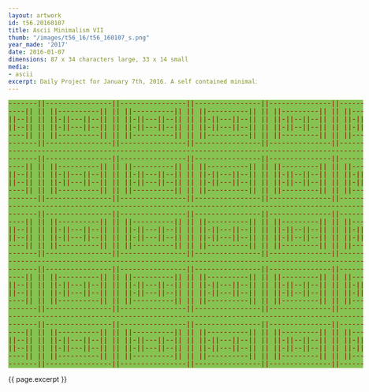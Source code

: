 ```yaml
---
layout: artwork
id: t56.20160107
title: Ascii Minimalism VII
thumb: "/images/t56_16/t56_160107_s.png"
year_made: '2017'
date: 2016-01-07
dimensions: 87 x 34 characters large, 33 x 14 small
media:
- ascii
excerpt: Daily Project for January 7th, 2016. A self contained minimalist ascii artwork. Fonts and css styles are allowed and included on page. Adapts to mobile and laptop breakpoints. 
---
```


<style>
    pre {
        background-color: #86C352;
        color: #990000;
        font-family: "Lucida Sans Typewriter","Lucida Typewriter",Courier,monospace;
        font-size: .875rem;
        padding: 0;
        overflow: hidden;
    }

    @media screen and (max-width: 600px) {
      .ascii-large {
        display: none;
      }
      pre {
        width: 17rem;
        padding: 0 .5rem 0 0;
      }
    }
    @media screen and (min-width: 600px){
        .ascii-small {
          display: none;
      }
      pre {
        width: 45rem;
      }
    }
</style>

<pre class="ascii-large">
-------||----------------||----------------||----------------||---------------||-------
----|| || ||----------|| || ||----------|| || ||----------|| || ||---------|| || ||----
||--|| || ||-||---||--|| || ||-||---||--|| || ||-||---||--|| || ||-||--||--|| || ||-||-
||--|| || ||-||---||--|| || ||-||---||--|| || ||-||---||--|| || ||-||--||--|| || ||-||-
----|| || ||----------|| || ||----------|| || ||----------|| || ||---------|| || ||----
-------||----------------||----------------||----------------||---------------||-------
---------------------------------------------------------------------------------------
-------||----------------||----------------||----------------||---------------||-------
----|| || ||----------|| || ||----------|| || ||----------|| || ||---------|| || ||----
||--|| || ||-||---||--|| || ||-||---||--|| || ||-||---||--|| || ||-||--||--|| || ||-||-
||--|| || ||-||---||--|| || ||-||---||--|| || ||-||---||--|| || ||-||--||--|| || ||-||-
----|| || ||----------|| || ||----------|| || ||----------|| || ||---------|| || ||----
-------||----------------||----------------||----------------||---------------||-------
---------------------------------------------------------------------------------------
-------||----------------||----------------||----------------||---------------||-------
----|| || ||----------|| || ||----------|| || ||----------|| || ||---------|| || ||----
||--|| || ||-||---||--|| || ||-||---||--|| || ||-||---||--|| || ||-||--||--|| || ||-||-
||--|| || ||-||---||--|| || ||-||---||--|| || ||-||---||--|| || ||-||--||--|| || ||-||-
----|| || ||----------|| || ||----------|| || ||----------|| || ||---------|| || ||----
-------||----------------||----------------||----------------||---------------||-------
---------------------------------------------------------------------------------------
-------||----------------||----------------||----------------||---------------||-------
----|| || ||----------|| || ||----------|| || ||----------|| || ||---------|| || ||----
||--|| || ||-||---||--|| || ||-||---||--|| || ||-||---||--|| || ||-||--||--|| || ||-||-
||--|| || ||-||---||--|| || ||-||---||--|| || ||-||---||--|| || ||-||--||--|| || ||-||-
----|| || ||----------|| || ||----------|| || ||----------|| || ||---------|| || ||----
-------||----------------||----------------||----------------||---------------||-------
---------------------------------------------------------------------------------------
-------||----------------||----------------||----------------||---------------||-------
----|| || ||----------|| || ||----------|| || ||----------|| || ||---------|| || ||----
||--|| || ||-||---||--|| || ||-||---||--|| || ||-||---||--|| || ||-||--||--|| || ||-||-
||--|| || ||-||---||--|| || ||-||---||--|| || ||-||---||--|| || ||-||--||--|| || ||-||-
----|| || ||----------|| || ||----------|| || ||----------|| || ||---------|| || ||----
-------||----------------||----------------||----------------||---------------||-------
</pre>

<pre class="ascii-small">
---------------------------------
-------||----------------||------
----|| || ||----------|| || ||---
||--|| || ||-||---||--|| || ||-||
||--|| || ||-||---||--|| || ||-||
----|| || ||----------|| || ||---
-------||----------------||------
---------------------------------
-------||----------------||------
----|| || ||----------|| || ||---
||--|| || ||-||---||--|| || ||-||
||--|| || ||-||---||--|| || ||-||
----|| || ||----------|| || ||---
-------||----------------||------
---------------------------------
</pre>

{{ page.excerpt }}
